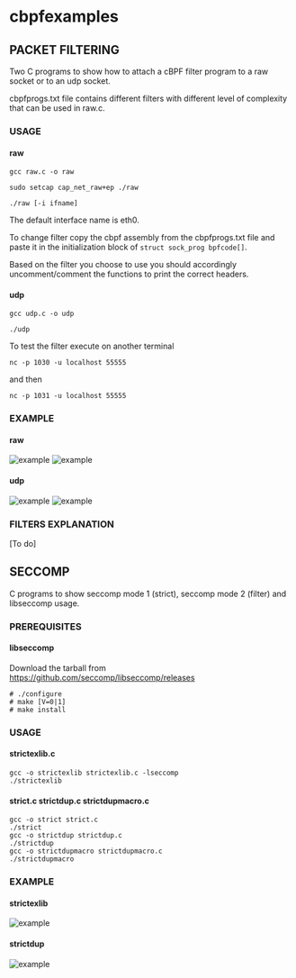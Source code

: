 # cbpfexamples
## PACKET FILTERING

Two C programs to show how to attach a cBPF filter program to a raw socket or to
an udp socket.

cbpfprogs.txt file contains different filters with different level of complexity
that can be used in raw.c.


### USAGE

#### raw

```gcc raw.c -o raw ```

```sudo setcap cap_net_raw+ep ./raw ```

```./raw [-i ifname]```

The default interface name is eth0. 

To change filter copy the cbpf assembly from the cbpfprogs.txt file and paste it in the initialization block of ```struct sock_prog bpfcode[]```.

Based on the filter you choose to use you should accordingly uncomment/comment the functions to print the correct headers.

#### udp

```gcc udp.c -o udp ```

```./udp ```

To test the filter execute on another terminal 

```nc -p 1030 -u localhost 55555```

and then 

```nc -p 1031 -u localhost 55555```

### EXAMPLE
#### raw
![example](https://github.com/midist0xf/cbpfexamples/blob/master/packetfiltering/pingheaders.png)
![example](https://github.com/midist0xf/cbpfexamples/blob/master/packetfiltering/pinglo.png)
#### udp
![example](https://github.com/midist0xf/cbpfexamples/blob/master/packetfiltering/udpnc.png)
![example](https://github.com/midist0xf/cbpfexamples/blob/master/packetfiltering/udp.png)

### FILTERS EXPLANATION
[To do]

## SECCOMP
C programs to show seccomp mode 1 (strict), seccomp mode 2 (filter) and libseccomp usage.

### PREREQUISITES
#### libseccomp
Download the tarball from https://github.com/seccomp/libseccomp/releases
```
# ./configure
# make [V=0|1]
# make install
```
### USAGE
#### strictexlib.c
```
gcc -o strictexlib strictexlib.c -lseccomp
./strictexlib
```
#### strict.c strictdup.c strictdupmacro.c
```
gcc -o strict strict.c
./strict
gcc -o strictdup strictdup.c
./strictdup
gcc -o strictdupmacro strictdupmacro.c
./strictdupmacro
```
### EXAMPLE
#### strictexlib
![example](https://github.com/midist0xf/cbpfexamples/blob/master/seccomp/libexportpfc.png)
#### strictdup
![example](https://github.com/midist0xf/cbpfexamples/blob/master/seccomp/stracestrictdup.png)
